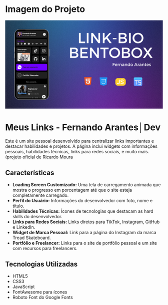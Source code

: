 
# Imagem do Projeto
![imagem do projeto](./img/Sem%20nome%20(1920%20x%201080%20px)%20(2).png)

# Meus Links - Fernando Arantes│Dev

Este é um site pessoal desenvolvido para centralizar links importantes e destacar habilidades e projetos. A página inclui widgets com informações pessoais, habilidades técnicas, links para redes sociais, e muito mais. (projeto oficial de Ricardo Moura

## Características

- **Loading Screen Customizado:** Uma tela de carregamento animada que mostra o progresso em porcentagem até que o site esteja completamente carregado.
- **Perfil do Usuário:** Informações do desenvolvedor com foto, nome e título.
- **Habilidades Técnicas:** Ícones de tecnologias que destacam as hard skills do desenvolvedor.
- **Links para Redes Sociais:** Links diretos para TikTok, Instagram, GitHub e LinkedIn.
- **Widget de Marca Pessoal:** Link para a página do Instagram da marca Tread Skateboard.
- **Portfólio e Freelancer:** Links para o site de portfólio pessoal e um site com recursos para freelancers.

## Tecnologias Utilizadas

- HTML5
- CSS3
- JavaScript
- FontAwesome para ícones
- Roboto Font do Google Fonts



